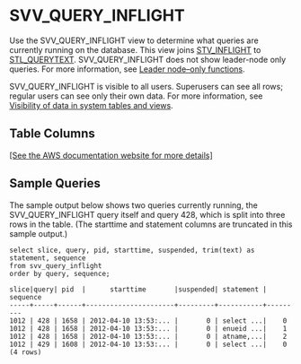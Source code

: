 # SVV\_QUERY\_INFLIGHT<a name="r_SVV_QUERY_INFLIGHT"></a>

Use the SVV\_QUERY\_INFLIGHT view to determine what queries are currently running on the database\. This view joins [STV\_INFLIGHT](r_STV_INFLIGHT.md) to [STL\_QUERYTEXT](r_STL_QUERYTEXT.md)\. SVV\_QUERY\_INFLIGHT does not show leader\-node only queries\. For more information, see [Leader node–only functions](c_SQL_functions_leader_node_only.md)\.

SVV\_QUERY\_INFLIGHT is visible to all users\. Superusers can see all rows; regular users can see only their own data\. For more information, see [Visibility of data in system tables and views](c_visibility-of-data.md)\.

## Table Columns<a name="sub-r_SVV_QUERY_INFLIGHT-table-columns"></a>

[\[See the AWS documentation website for more details\]](http://docs.aws.amazon.com/redshift/latest/dg/r_SVV_QUERY_INFLIGHT.html)

## Sample Queries<a name="r_SVV_QUERY_INFLIGHT-sample-queries"></a>

The sample output below shows two queries currently running, the SVV\_QUERY\_INFLIGHT query itself and query 428, which is split into three rows in the table\. \(The starttime and statement columns are truncated in this sample output\.\) 

```
select slice, query, pid, starttime, suspended, trim(text) as statement, sequence
from svv_query_inflight
order by query, sequence;

slice|query| pid  |      starttime       |suspended| statement | sequence
-----+-----+------+----------------------+---------+-----------+---------
1012 | 428 | 1658 | 2012-04-10 13:53:... |       0 | select ...|    0
1012 | 428 | 1658 | 2012-04-10 13:53:... |       0 | enueid ...|    1
1012 | 428 | 1658 | 2012-04-10 13:53:... |       0 | atname,...|    2
1012 | 429 | 1608 | 2012-04-10 13:53:... |       0 | select ...|    0
(4 rows)
```